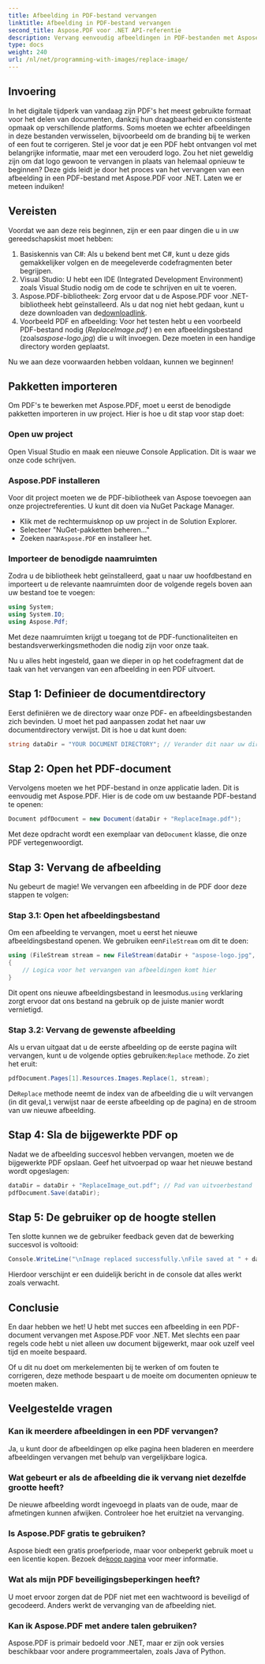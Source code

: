 ```yaml
---
title: Afbeelding in PDF-bestand vervangen
linktitle: Afbeelding in PDF-bestand vervangen
second_title: Aspose.PDF voor .NET API-referentie
description: Vervang eenvoudig afbeeldingen in PDF-bestanden met Aspose.PDF voor .NET. Volg deze handleiding voor stapsgewijze instructies en verbeter uw PDF-beheervaardigheden.
type: docs
weight: 240
url: /nl/net/programming-with-images/replace-image/
---
```

## Invoering

In het digitale tijdperk van vandaag zijn PDF's het meest gebruikte formaat voor het delen van documenten, dankzij hun draagbaarheid en consistente opmaak op verschillende platforms. Soms moeten we echter afbeeldingen in deze bestanden verwisselen, bijvoorbeeld om de branding bij te werken of een fout te corrigeren. Stel je voor dat je een PDF hebt ontvangen vol met belangrijke informatie, maar met een verouderd logo. Zou het niet geweldig zijn om dat logo gewoon te vervangen in plaats van helemaal opnieuw te beginnen? Deze gids leidt je door het proces van het vervangen van een afbeelding in een PDF-bestand met Aspose.PDF voor .NET. Laten we er meteen induiken!

## Vereisten

Voordat we aan deze reis beginnen, zijn er een paar dingen die u in uw gereedschapskist moet hebben:

1. Basiskennis van C#: Als u bekend bent met C#, kunt u deze gids gemakkelijker volgen en de meegeleverde codefragmenten beter begrijpen.
2. Visual Studio: U hebt een IDE (Integrated Development Environment) zoals Visual Studio nodig om de code te schrijven en uit te voeren.
3.  Aspose.PDF-bibliotheek: Zorg ervoor dat u de Aspose.PDF voor .NET-bibliotheek hebt geïnstalleerd. Als u dat nog niet hebt gedaan, kunt u deze downloaden van de[downloadlink](https://releases.aspose.com/pdf/net/).
4. Voorbeeld PDF en afbeelding: Voor het testen hebt u een voorbeeld PDF-bestand nodig (*ReplaceImage.pdf* ) en een afbeeldingsbestand (zoals*aspose-logo.jpg*) die u wilt invoegen. Deze moeten in een handige directory worden geplaatst.

Nu we aan deze voorwaarden hebben voldaan, kunnen we beginnen! 

## Pakketten importeren

Om PDF's te bewerken met Aspose.PDF, moet u eerst de benodigde pakketten importeren in uw project. Hier is hoe u dit stap voor stap doet:

### Open uw project

Open Visual Studio en maak een nieuwe Console Application. Dit is waar we onze code schrijven.

### Aspose.PDF installeren

Voor dit project moeten we de PDF-bibliotheek van Aspose toevoegen aan onze projectreferenties. U kunt dit doen via NuGet Package Manager. 

- Klik met de rechtermuisknop op uw project in de Solution Explorer.
- Selecteer "NuGet-pakketten beheren..."
-  Zoeken naar`Aspose.PDF` en installeer het.

### Importeer de benodigde naamruimten 

Zodra u de bibliotheek hebt geïnstalleerd, gaat u naar uw hoofdbestand en importeert u de relevante naamruimten door de volgende regels boven aan uw bestand toe te voegen:

```csharp
using System;
using System.IO;
using Aspose.Pdf;
```

Met deze naamruimten krijgt u toegang tot de PDF-functionaliteiten en bestandsverwerkingsmethoden die nodig zijn voor onze taak.

Nu u alles hebt ingesteld, gaan we dieper in op het codefragment dat de taak van het vervangen van een afbeelding in een PDF uitvoert. 

## Stap 1: Definieer de documentdirectory

Eerst definiëren we de directory waar onze PDF- en afbeeldingsbestanden zich bevinden. U moet het pad aanpassen zodat het naar uw documentdirectory verwijst. Dit is hoe u dat kunt doen:

```csharp
string dataDir = "YOUR DOCUMENT DIRECTORY"; // Verander dit naar uw directory
```

## Stap 2: Open het PDF-document

Vervolgens moeten we het PDF-bestand in onze applicatie laden. Dit is eenvoudig met Aspose.PDF. Hier is de code om uw bestaande PDF-bestand te openen:

```csharp
Document pdfDocument = new Document(dataDir + "ReplaceImage.pdf");
```

 Met deze opdracht wordt een exemplaar van de`Document` klasse, die onze PDF vertegenwoordigt.

## Stap 3: Vervang de afbeelding

Nu gebeurt de magie! We vervangen een afbeelding in de PDF door deze stappen te volgen:

### Stap 3.1: Open het afbeeldingsbestand

 Om een afbeelding te vervangen, moet u eerst het nieuwe afbeeldingsbestand openen. We gebruiken een`FileStream` om dit te doen:

```csharp
using (FileStream stream = new FileStream(dataDir + "aspose-logo.jpg", FileMode.Open))
{
    // Logica voor het vervangen van afbeeldingen komt hier
}
```

 Dit opent ons nieuwe afbeeldingsbestand in leesmodus.`using` verklaring zorgt ervoor dat ons bestand na gebruik op de juiste manier wordt vernietigd.

### Stap 3.2: Vervang de gewenste afbeelding

 Als u ervan uitgaat dat u de eerste afbeelding op de eerste pagina wilt vervangen, kunt u de volgende opties gebruiken:`Replace` methode. Zo ziet het eruit:

```csharp
pdfDocument.Pages[1].Resources.Images.Replace(1, stream);
```

 De`Replace` methode neemt de index van de afbeelding die u wilt vervangen (in dit geval,`1` verwijst naar de eerste afbeelding op de pagina) en de stroom van uw nieuwe afbeelding.

## Stap 4: Sla de bijgewerkte PDF op

Nadat we de afbeelding succesvol hebben vervangen, moeten we de bijgewerkte PDF opslaan. Geef het uitvoerpad op waar het nieuwe bestand wordt opgeslagen:

```csharp
dataDir = dataDir + "ReplaceImage_out.pdf"; // Pad van uitvoerbestand
pdfDocument.Save(dataDir);
```

## Stap 5: De gebruiker op de hoogte stellen

Ten slotte kunnen we de gebruiker feedback geven dat de bewerking succesvol is voltooid:

```csharp
Console.WriteLine("\nImage replaced successfully.\nFile saved at " + dataDir);
```

Hierdoor verschijnt er een duidelijk bericht in de console dat alles werkt zoals verwacht.

## Conclusie

En daar hebben we het! U hebt met succes een afbeelding in een PDF-document vervangen met Aspose.PDF voor .NET. Met slechts een paar regels code hebt u niet alleen uw document bijgewerkt, maar ook uzelf veel tijd en moeite bespaard. 

Of u dit nu doet om merkelementen bij te werken of om fouten te corrigeren, deze methode bespaart u de moeite om documenten opnieuw te moeten maken.

## Veelgestelde vragen

### Kan ik meerdere afbeeldingen in een PDF vervangen?
Ja, u kunt door de afbeeldingen op elke pagina heen bladeren en meerdere afbeeldingen vervangen met behulp van vergelijkbare logica.

### Wat gebeurt er als de afbeelding die ik vervang niet dezelfde grootte heeft?
De nieuwe afbeelding wordt ingevoegd in plaats van de oude, maar de afmetingen kunnen afwijken. Controleer hoe het eruitziet na vervanging.

### Is Aspose.PDF gratis te gebruiken?
 Aspose biedt een gratis proefperiode, maar voor onbeperkt gebruik moet u een licentie kopen. Bezoek de[koop pagina](https://purchase.aspose.com/buy) voor meer informatie.

### Wat als mijn PDF beveiligingsbeperkingen heeft?
U moet ervoor zorgen dat de PDF niet met een wachtwoord is beveiligd of gecodeerd. Anders werkt de vervanging van de afbeelding niet.

### Kan ik Aspose.PDF met andere talen gebruiken?
Aspose.PDF is primair bedoeld voor .NET, maar er zijn ook versies beschikbaar voor andere programmeertalen, zoals Java of Python.